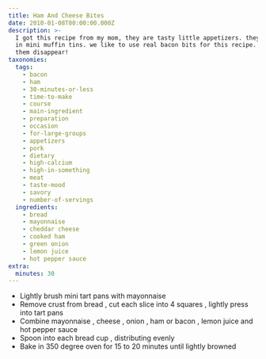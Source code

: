```yaml
---
title: Ham And Cheese Bites
date: 2010-01-08T00:00:00.000Z
description: >-
  I got this recipe from my mom, they are tasty little appetizers. they are made
  in mini muffin tins. we like to use real bacon bits for this recipe. watch
  them disappear!
taxonomies:
  tags:
    - bacon
    - ham
    - 30-minutes-or-less
    - time-to-make
    - course
    - main-ingredient
    - preparation
    - occasion
    - for-large-groups
    - appetizers
    - pork
    - dietary
    - high-calcium
    - high-in-something
    - meat
    - taste-mood
    - savory
    - number-of-servings
  ingredients:
    - bread
    - mayonnaise
    - cheddar cheese
    - cooked ham
    - green onion
    - lemon juice
    - hot pepper sauce
extra:
  minutes: 30
---
```

 - Lightly brush mini tart pans with mayonnaise
 - Remove crust from bread , cut each slice into 4 squares , lightly press into tart pans
 - Combine mayonnaise , cheese , onion , ham or bacon , lemon juice and hot pepper sauce
 - Spoon into each bread cup , distributing evenly
 - Bake in 350 degree oven for 15 to 20 minutes until lightly browned
